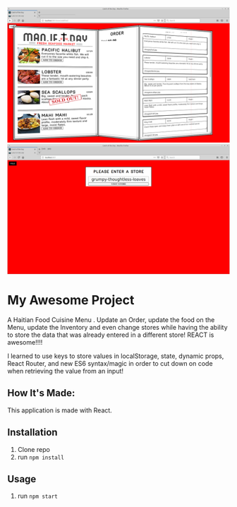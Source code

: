 ![HaitianFoodMenu](public/HaitianFoodMenuMaster.png)
![HaitianFoodMenu](public/h1.png)


# My Awesome Project
A Haitian Food Cuisine Menu .
Update an Order, update the food on the Menu, update the Inventory and even change stores while having the ability to store the data that was already entered in a different store!
REACT is awesome!!!!

I learned to use keys to store values in localStorage, state, dynamic props, React Router,  and new ES6 syntax/magic in order to cut down on code when retrieving the value from an input!


## How It's Made:
This application is made with React.

## Installation

1. Clone repo
2. run `npm install`

## Usage

1. run `npm start`
